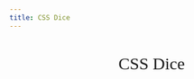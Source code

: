 ```yaml
---
title: CSS Dice
---
```


# CSS Dice

<div class="wrapper">
	<Dice />
</div>

<script>
	import Dice from '../libs/css-dice/dice.svelte';
</script>

<style>
	:global(:root) {
		background: radial-gradient(ellipse 50% 25vh, hsla(358.7,100%,43.9%,15%), hsla(358.7,100%,43.9%,10%) 25%, black), black;
		min-height: 100vh;
	}

	h1 {
		text-align: center;
		font-family: serif;
		font-size: 30px;
		font-weight: normal;
	}

	.wrapper {
		display: grid;
		place-items: center;
	}
</style>
